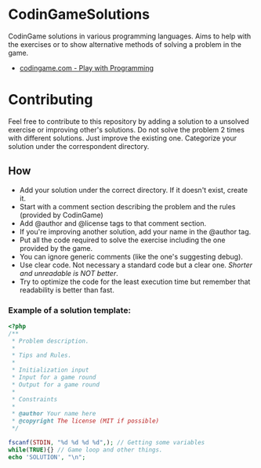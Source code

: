 # CodinGameSolutions
CodinGame solutions in various programming languages. Aims to help with the exercises or to show alternative methods of 
solving a problem in the game.

- [codingame.com - Play with Programming](https://www.codingame.com)

# Contributing
Feel free to contribute to this repository by adding a solution to a unsolved exercise or improving other's solutions.
Do not solve the problem 2 times with different solutions. Just improve the existing one.
Categorize your solution under the correspondent directory.

## How

- Add your solution under the correct directory. If it doesn't exist, create it.
- Start with a comment section describing the problem and the rules (provided by CodinGame)
- Add @author and @license tags to that comment section.
- If you're improving another solution, add your name in the @author tag.
- Put all the code required to solve the exercise including the one provided by the game.
- You can ignore generic comments (like the one's suggesting debug).
- Use clear code. Not necessary a standard code but a clear one. _Shorter and unreadable is NOT better_.
- Try to optimize the code for the least execution time but remember that readability is better than fast.

### Example of a solution template:
```php
<?php
/**
 * Problem description.
 * 
 * Tips and Rules.
 * 
 * Initialization input
 * Input for a game round
 * Output for a game round
 * 
 * Constraints
 * 
 * @author Your name here
 * @copyright The license (MIT if possible)
 */

fscanf(STDIN, "%d %d %d %d",); // Getting some variables
while(TRUE){} // Game loop and other things.
echo 'SOLUTION', "\n";
```
